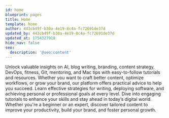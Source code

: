 ```yaml
---
id: home
blueprint: pages
title: Home
template: home
author: 443cb49f-b30a-4e19-8c4a-fc72691de37d
updated_by: 443cb49f-b30a-4e19-8c4a-fc72691de37d
updated_at: 1754327918
hide_nav: false
seo:
  description: '@seo:content'
---
```

Unlock valuable insights on AI, blog writing, branding, content strategy, DevOps, fitness, Git, mentoring, and Mac tips with easy-to-follow tutorials and resources. Whether you want to craft better content, optimize workflows, or grow your brand, our platform offers practical advice to help you succeed. Learn effective strategies for writing, deploying software, and achieving personal or professional goals at every level. Dive into engaging tutorials to enhance your skills and stay ahead in today’s digital world. Whether you're a beginner or an expert, discover tailored content to improve your productivity, build your brand, and foster personal growth.